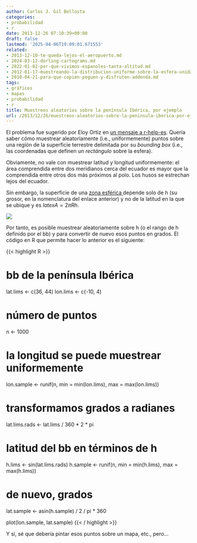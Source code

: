 ```yaml
---
author: Carlos J. Gil Bellosta
categories:
- probabilidad
- r
date: 2013-12-26 07:10:39+00:00
draft: false
lastmod: '2025-04-06T19:09:01.671553'
related:
- 2013-12-10-te-queda-lejos-el-aeropuerto.md
- 2024-03-12-dorling-cartograms.md
- 2022-01-02-por-que-vivimos-espanoles-tanta-altitud.md
- 2012-01-17-muestreando-la-distribucion-uniforme-sobre-la-esfera-unidad-en-n-dimensiones.md
- 2010-04-21-para-que-copien-peguen-y-disfruten-addenda.md
tags:
- gráficos
- mapas
- probabilidad
- r
title: Muestreos aleatorios sobre la península Ibérica, por ejemplo
url: /2013/12/26/muestreos-aleatorios-sobre-la-peninsula-iberica-por-ejemplo/
---
```


El problema fue sugerido por Eloy Ortiz en [un mensaje a r-help-es](https://stat.ethz.ch/pipermail/r-help-es/attachments/20131222/38c76ad8/attachment.pl). Quería saber cómo muestrear aleatoriamente (i.e., uniformemente) puntos sobre una región de la superficie terrestre delimitada por su _bounding box_ (i.e., las coordenadas que definen un _rectángulo_ sobre la esfera).

Obviamente, no vale con muestrear latitud y longitud uniformemente: el área comprendida entre dos meridianos cerca del ecuador es mayor que la comprendida entre otros dos más próximos al polo. Los husos se estrechan lejos del ecuador.

Sin embargo, la superficie de una [zona esférica ](http://es.wikipedia.org/wiki/Zona_esf%C3%A9rica) depende solo de h (su grosor, en la nomenclatura del enlace anterior) y no de la latitud en la que se ubique y es $latex A = 2 \pi R h.$

[![](/wp-uploads/2013/12/area_esferica-300x201.png#center)
](/wp-uploads/2013/12/area_esferica.png#center)

Por tanto, es posible muestrear aleatoriamente sobre h (o el rango de h definido por el bb) y para convertir de nuevo esos puntos en grados. El código en R que permite hacer lo anterior es el siguiente:

{{< highlight R >}}
# bb de la península Ibérica
lat.lims <- c(36, 44)
lon.lims <- c(-10, 4)

# número de puntos
n <- 1000

# la longitud se puede muestrear uniformemente
lon.sample <- runif(n, min = min(lon.lims), max = max(lon.lims))

# transformamos grados a radianes
lat.lims.rads <- lat.lims / 360 * 2 * pi

# latitud del bb en términos de h
h.lims <- sin(lat.lims.rads)
h.sample <- runif(n, min = min(h.lims), max = max(h.lims))

# de nuevo, grados
lat.sample <- asin(h.sample) / 2 / pi * 360

plot(lon.sample, lat.sample)
{{< / highlight >}}

Y sí, sé que debería pintar esos puntos sobre un mapa, etc., pero...
